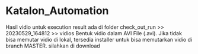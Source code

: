 # Katalon_Automation
Hasil vidio untuk execution result ada di folder check_out_run >> 20230529_164812 >> vidios
Bentuk vidio dalam AVI File (.avi). Jika tidak bisa memutar vidio di lokal, tersedia
installer untuk bisa memutarkan vidio di branch MASTER. silahkan di download
